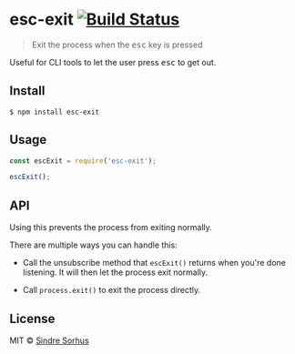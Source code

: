 # esc-exit [![Build Status](https://travis-ci.org/sindresorhus/esc-exit.svg?branch=master)](https://travis-ci.org/sindresorhus/esc-exit)

> Exit the process when the <kbd>esc</kbd> key is pressed

Useful for CLI tools to let the user press <kbd>esc</kbd> to get out.


## Install

```
$ npm install esc-exit
```


## Usage

```js
const escExit = require('esc-exit');

escExit();
```


## API

Using this prevents the process from exiting normally.

There are multiple ways you can handle this:

- Call the unsubscribe method that `escExit()` returns when you're done listening. It will then let the process exit normally.

- Call `process.exit()` to exit the process directly.


## License

MIT © [Sindre Sorhus](https://sindresorhus.com)
